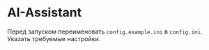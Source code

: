 # AI-Assistant

Перед запуском переименовать `config.example.ini` в `config.ini`. Указать требуемые настройки.
